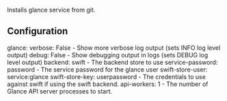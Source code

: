 Installs glance service from git.

Configuration
-------------
glance:
    verbose: False
      - Show more verbose log output (sets INFO log level output)
    debug: False
      - Show debugging output in logs (sets DEBUG log level output)
    backend: swift
      - The backend store to use
    service-password: password
      - The service password for the glance user
    swift-store-user: service:glance
    swift-store-key:  userpassword
      - The credentials to use against swift if using the swift backend.
    api-workers: 1
      - The number of Glance API server processes to start.
